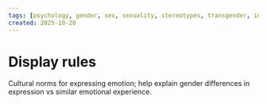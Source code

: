 ```yaml
---
tags: [psychology, gender, sex, sexuality, stereotypes, transgender, intersex, orientation, sexism, masculinity, STEM]
created: 2025-10-20
---
```

# Display rules

Cultural norms for expressing emotion; help explain gender differences in expression vs similar emotional experience.
